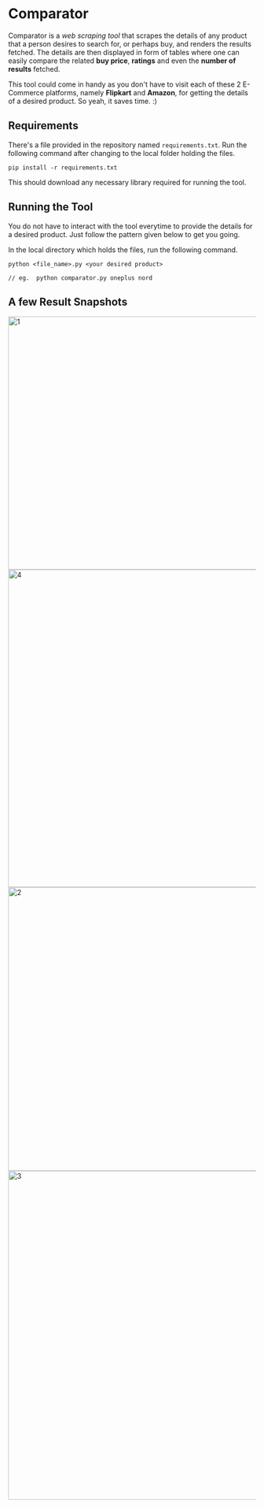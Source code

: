 # Comparator
Comparator is a *web scraping tool* that scrapes the details of any product that a person desires to search for, or perhaps buy, and renders the results fetched. The details are then displayed in form of tables where one can easily compare the related **buy price**, **ratings** and even the **number of results** fetched.  
  
This tool could come in handy as you don't have to visit each of these 2 E-Commerce platforms, namely **Flipkart** and **Amazon**, for getting the details of a desired product. So yeah, it saves time. :)  
  
## Requirements
There's a file provided in the repository named `requirements.txt`. Run the following command after changing to the local folder holding the files.

```
pip install -r requirements.txt
```
This should download any necessary library required for running the tool.  
  
## Running the Tool
You do not have to interact with the tool everytime to provide the details for a desired product. Just follow the pattern given below to get you going.  
  
In the local directory which holds the files, run the following command.
```
python <file_name>.py <your desired product>

// eg.  python comparator.py oneplus nord
```
  
## A few Result Snapshots
  
<img width="514" alt="1" src="https://user-images.githubusercontent.com/74072261/119118305-b52cf980-ba47-11eb-986d-ae3ae8f7de74.PNG">
    
<img width="645" alt="4" src="https://user-images.githubusercontent.com/74072261/119118565-f32a1d80-ba47-11eb-9813-6809db070f04.PNG">
  
<img width="576" alt="2" src="https://user-images.githubusercontent.com/74072261/119118417-c970f680-ba47-11eb-865b-07b162df6272.PNG">
  
<img width="668" alt="3" src="https://user-images.githubusercontent.com/74072261/119118624-0806b100-ba48-11eb-8643-c0fd268d8a6d.PNG">
